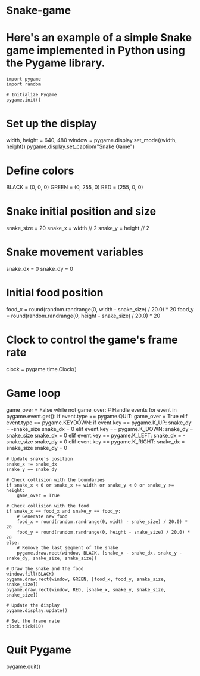 # Snake-game
# Here's an example of a simple Snake game implemented in Python using the Pygame library.

    import pygame
    import random

    # Initialize Pygame
    pygame.init()

# Set up the display
width, height = 640, 480
window = pygame.display.set_mode((width, height))
pygame.display.set_caption("Snake Game")

# Define colors
BLACK = (0, 0, 0)
GREEN = (0, 255, 0)
RED = (255, 0, 0)

# Snake initial position and size
snake_size = 20
snake_x = width // 2
snake_y = height // 2

# Snake movement variables
snake_dx = 0
snake_dy = 0

# Initial food position
food_x = round(random.randrange(0, width - snake_size) / 20.0) * 20
food_y = round(random.randrange(0, height - snake_size) / 20.0) * 20

# Clock to control the game's frame rate
clock = pygame.time.Clock()

# Game loop
game_over = False
while not game_over:
    # Handle events
    for event in pygame.event.get():
        if event.type == pygame.QUIT:
            game_over = True
        elif event.type == pygame.KEYDOWN:
            if event.key == pygame.K_UP:
                snake_dy = -snake_size
                snake_dx = 0
            elif event.key == pygame.K_DOWN:
                snake_dy = snake_size
                snake_dx = 0
            elif event.key == pygame.K_LEFT:
                snake_dx = -snake_size
                snake_dy = 0
            elif event.key == pygame.K_RIGHT:
                snake_dx = snake_size
                snake_dy = 0

    # Update snake's position
    snake_x += snake_dx
    snake_y += snake_dy

    # Check collision with the boundaries
    if snake_x < 0 or snake_x >= width or snake_y < 0 or snake_y >= height:
        game_over = True

    # Check collision with the food
    if snake_x == food_x and snake_y == food_y:
        # Generate new food
        food_x = round(random.randrange(0, width - snake_size) / 20.0) * 20
        food_y = round(random.randrange(0, height - snake_size) / 20.0) * 20
    else:
        # Remove the last segment of the snake
        pygame.draw.rect(window, BLACK, [snake_x - snake_dx, snake_y - snake_dy, snake_size, snake_size])

    # Draw the snake and the food
    window.fill(BLACK)
    pygame.draw.rect(window, GREEN, [food_x, food_y, snake_size, snake_size])
    pygame.draw.rect(window, RED, [snake_x, snake_y, snake_size, snake_size])

    # Update the display
    pygame.display.update()

    # Set the frame rate
    clock.tick(10)

# Quit Pygame
pygame.quit()
